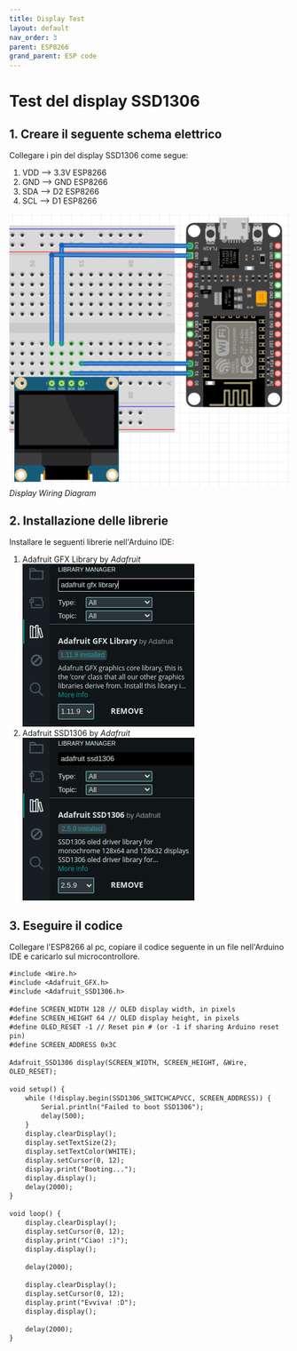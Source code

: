 ```yaml
---
title: Display Test
layout: default
nav_order: 3
parent: ESP8266
grand_parent: ESP code
---
```


# Test del display SSD1306

## 1. Creare il seguente schema elettrico

Collegare i pin del display SSD1306 come segue:

1. VDD --> 3.3V ESP8266
2. GND --> GND ESP8266
3. SDA --> D2 ESP8266
4. SCL --> D1 ESP8266

![SDS011 Wiring Diagram](../../images/wiring_diagrams/esp8266_display_wiring_diagram.png)  
*Display Wiring Diagram*

## 2. Installazione delle librerie

Installare le seguenti librerie nell'Arduino IDE:

1. Adafruit GFX Library by *Adafruit*  
   ![Adafruit GFX Library](../../images/arduino_ide/gfx_library.png)  
2. Adafruit SSD1306 by *Adafruit*  
   ![Adafruit SSD1306 Library](../../images/arduino_ide/ssd1306_library.png)  

## 3. Eseguire il codice

Collegare l'ESP8266 al pc, copiare il codice seguente in un file nell'Arduino IDE e caricarlo sul microcontrollore.

```
#include <Wire.h>
#include <Adafruit_GFX.h>
#include <Adafruit_SSD1306.h>

#define SCREEN_WIDTH 128 // OLED display width, in pixels
#define SCREEN_HEIGHT 64 // OLED display height, in pixels
#define OLED_RESET -1 // Reset pin # (or -1 if sharing Arduino reset pin)
#define SCREEN_ADDRESS 0x3C

Adafruit_SSD1306 display(SCREEN_WIDTH, SCREEN_HEIGHT, &Wire, OLED_RESET);

void setup() {
    while (!display.begin(SSD1306_SWITCHCAPVCC, SCREEN_ADDRESS)) {
        Serial.println("Failed to boot SSD1306");
        delay(500);
    }
    display.clearDisplay();
    display.setTextSize(2);
    display.setTextColor(WHITE);
    display.setCursor(0, 12);
    display.print("Booting...");
    display.display();
    delay(2000);
}

void loop() {
    display.clearDisplay();
    display.setCursor(0, 12);
    display.print("Ciao! :)");
    display.display();

    delay(2000);

    display.clearDisplay();
    display.setCursor(0, 12);
    display.print("Evviva! :D");
    display.display();

    delay(2000);
}
```
